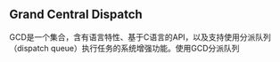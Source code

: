 ## Grand Central Dispatch

GCD是一个集合，含有语言特性、基于C语言的API，以及支持使用分派队列（dispatch queue）执行任务的系统增强功能。使用GCD分派队列
